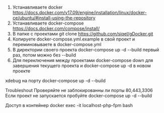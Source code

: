 1. Устанавливаете docker https://docs.docker.com/v17.09/engine/installation/linux/docker-ce/ubuntu/#install-using-the-repository
2. Устанавливаете docker-compose https://docs.docker.com/compose/install/
3. В папке с проектами git clone https://github.com/siqel/gDocker.git
4. Копируете docker-compose.yml.example в свой проект и переминовываете в docker-compose.yml
5. В директории своего проекта docker-compose up -d --build первый раз, потом можно без --build
6. Для переключения между проектами docker-compose down для завершения текущего проекта и docker-compose up -d в новом проекте

xdebug на порту docker-compose up -d --build

Troubleshout 
Проверяйте не заблокированны ли порты 80,443,3306 
Если проект не запускается пробуйте docker-compose up -d --build

Доступ в контейнер docker exec -it localhost-php-fpm bash

